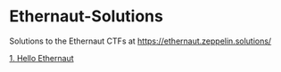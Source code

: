 # Ethernaut-Solutions
Solutions to the Ethernaut CTFs at https://ethernaut.zeppelin.solutions/

[1. Hello Ethernaut](Hello_Ethernaut.md)


